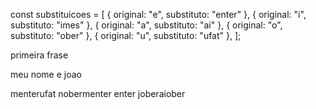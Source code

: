 const substituicoes = [
{ original: "e", substituto: "enter" },
{ original: "i", substituto: "imes" },
{ original: "a", substituto: "ai" },
{ original: "o", substituto: "ober" },
{ original: "u", substituto: "ufat" },
];

primeira frase

meu nome e joao

menterufat nobermenter enter joberaiober
